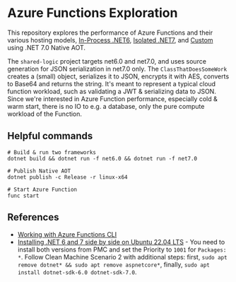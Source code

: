 # Azure Functions Exploration

This repository explores the performance of Azure Functions and their various hosting models, [In-Process .NET6](https://learn.microsoft.com/en-us/azure/azure-functions/functions-dotnet-class-library), [Isolated .NET7](https://learn.microsoft.com/en-us/azure/azure-functions/dotnet-isolated-process-guide), and [Custom](https://learn.microsoft.com/en-us/azure/azure-functions/create-first-function-vs-code-other#create-and-build-your-function) using .NET 7.0 Native AOT. 

The `shared-logic` project targets net6.0 and net7.0, and uses source generation for JSON serialization in net7.0 only. The `ClassThatDoesSomeWork` creates a (small) object, serializes it to JSON, encrypts it with AES, converts to Base64 and returns the string. It's meant to represent a typical cloud function workload, such as validating a JWT & serializing data to JSON. Since we're interested in Azure Function performance, especially cold & warm start, there is no IO to e.g. a database, only the pure compute workload of the Function. 

## Helpful commands
```
# Build & run two frameworks 
dotnet build && dotnet run -f net6.0 && dotnet run -f net7.0

# Publish Native AOT
dotnet publish -c Release -r linux-x64

# Start Azure Function 
func start 
```

## References

* [Working with Azure Functions CLI](https://learn.microsoft.com/en-us/azure/azure-functions/create-first-function-cli-csharp?tabs=azure-cli%2Cin-process)
* [Installing .NET 6 and 7 side by side on Ubuntu 22.04 LTS](https://github.com/dotnet/core/issues/7699) - You need to install both versions from PMC and set the Priority to `1001` for `Packages: *`. Follow Clean Machine Scenario 2 with additional steps: first, `sudo apt remove dotnet* && sudo apt remove aspnetcore*`, finally, `sudo apt install dotnet-sdk-6.0 dotnet-sdk-7.0`.